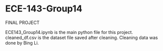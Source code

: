 # ECE-143-Group14
FINAL PROJECT

ECE143_Group14.ipynb is the main python file for this project.
cleaned_df.csv is the dataset file saved after cleaning.
Cleaning data was done by Bing Li.
